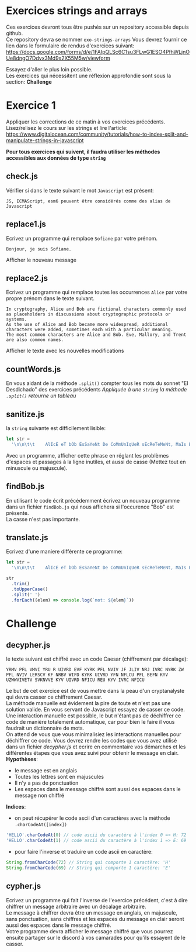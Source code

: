 # Exercices strings and arrays

Ces exercices devront tous être pushés sur un repository accessible depuis github.  
Ce repository devra se nommer `exo-strings-arrays`
Vous devrez fournir ce lien dans le formulaire de rendus d'exercices suivant: https://docs.google.com/forms/d/e/1FAIpQLSc6C1su3FLwG1ESO4PfhWLjnOUe8dngO7Ddvx3Md9s2X55M5w/viewform

Essayez d'aller le plus loin possible.  
Les exercices qui nécessitent une réflexion approfondie sont sous la section: **Challenge**

# Exercice 1

Appliquer les corrections de ce matin à vos exercices précédents.
Lisez/relisez le cours sur les strings et lire l'article:  
https://www.digitalocean.com/community/tutorials/how-to-index-split-and-manipulate-strings-in-javascript

**Pour tous exercices qui suivent, il faudra utiliser les méthodes accessibles aux données de type `string`**

## check.js

Vérifier si dans le texte suivant le mot `Javascript` est présent:

```text
JS, ECMAScript, esm6 peuvent être considérés comme des alias de Javascript
```

## replace1.js

Ecrivez un programme qui remplace `Sofiane` par votre prénom.

```text
Bonjour, je suis Sofiane.
```

Afficher le nouveau message

## replace2.js

Ecrivez un programme qui remplace toutes les occurrences `Alice` par votre propre prénom dans le texte suivant.

```text
In cryptography, Alice and Bob are fictional characters commonly used as placeholders in discussions about cryptographic protocols or systems.
As the use of Alice and Bob became more widespread, additional characters were added, sometimes each with a particular meaning.
The most common characters are Alice and Bob. Eve, Mallory, and Trent are also common names.
```

Afficher le texte avec les nouvelles modifications

## countWords.js

En vous aidant de la méthode `.split()` compter tous les mots du sonnet "El Desdichado" des exercices précédents
_Appliquée à une `string` la méthode `.split()` retourne un tableau_

## sanitize.js

la `string` suivante est difficilement lisible:

```js
let str =
  '\n\n\t\t    AlIcE eT bOb EsSaYeNt De CoMmUnIqUeR sEcReTeMeNt, MaIs EvE vEiLlE  \n\n '
```

Avec un programme, afficher cette phrase en réglant les problèmes d'espaces et passages à la ligne inutiles, et aussi de casse (Mettez tout en minuscule ou majuscule).

## findBob.js

En utilisant le code écrit précédemment écrivez un nouveau programme dans un fichier `findBob.js` qui nous affichera si l'occurence "Bob" est présente.  
La casse n'est pas importante.

## translate.js

Ecrivez d'une maniere différente ce programme:

```js
let str =
  '\n\n\t\t    AlIcE eT bOb EsSaYeNt De CoMmUnIqUeR sEcReTeMeNt, MaIs EvE vEiLlE  \n\n '

str
  .trim()
  .toUpperCase()
  .split(' ')
  .forEach((elem) => console.log(`mot: ${elem}`))
```

# Challenge

## decypher.js

le texte suivant est chiffré avec un code Caesar (chiffrement par décalage):

```text
YRMV PFL VMVI YRU R UIVRD EVF KYRK PFL NVIV JF JLIV NRJ IVRC NYRK ZW PFL NVIV LERSCV KF NRBV WIFD KYRK UIVRD YFN NFLCU PFL BEFN KYV UZWWVIVETV SVKNVVE KYV UIVRD NFICU REU KYV IVRC NFICU
```

Le but de cet exercice est de vous mettre dans la peau d'un cryptanalyste qui devra casser ce chiffrement Caesar.  
La méthode manuelle est évidement la pire de toute et n'est pas une solution valide.
En vous servant de Javascript essayez de casser ce code.  
Une interaction manuelle est possible, le but n'étant pas de déchiffrer ce code de manière totalement automatique, car pour bien le faire il vous faudrait un dictionnaire de mots.  
On attend de vous que vous minimalisiez les interactions manuelles pour déchiffrer ce code.
Vous devrez rendre les codes que vous avez utilisé dans un fichier _decypher.js_ et ecrire en commentaire vos démarches et les différentes étapes que vous avez suivi pour obtenir le message en clair.
**Hypothèses**:

- le message est en anglais
- Toutes les lettres sont en majuscules
- Il n'y a pas de ponctuation
- Les espaces dans le message chiffré sont aussi des espaces dans le message non chiffré

**Indices**:

- on peut récupérer le code ascii d'un caractères avec la méthode `.charCodeAt([index])`

```js
'HELLO'.charCodeAt(0) // code ascii du caractère à l'index 0 => H: 72
'HELLO'.charCodeAt(1) // code ascii du caractère à l'index 1 => E: 69
```

- pour faire l'inverse et traduire un code ascii en caractère:

```js
String.fromCharCode(72) // String qui comporte 1 caractère: 'H'
String.fromCharCode(69) // String qui comporte 1 caractère: 'E'
```

## cypher.js

Ecrivez un programme qui fait l'inverse de l'exercice précédent, c'est à dire chiffrer un message arbitraire avec un décalage arbitraire.  
Le message à chiffrer devra être un message en anglais, en majuscule, sans ponctuation, sans chiffres et les espaces du message en clair seront aussi des espaces dans le message chiffré.  
Votre programme devra afficher le message chiffré que vous pourrez ensuite partager sur le discord à vos camarades pour qu'ils essayent de le casser.
